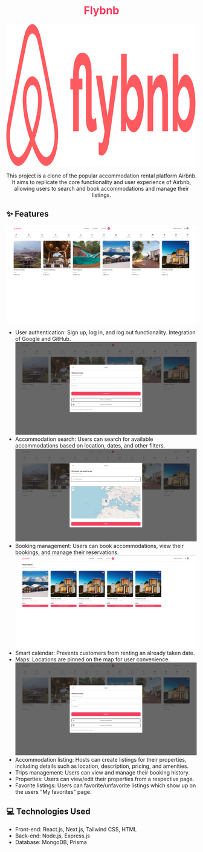 <h1 align="center"><span style="color:#FF385C">Flybnb</span></h1>

<p align="center">
  <img src="/public/images/flybnb_logo.png" alt="Project Logo" width="1200" height="375">
</p>

<p align="center">
  This project is a clone of the popular accommodation rental platform Airbnb. It aims to replicate the core functionality and user experience of Airbnb, allowing users to search and book accommodations and manage their listings.
</p>

## ✨ Features
![screenshot](/public/screenshots/home.png "Listings")
- User authentication: Sign up, log in, and log out functionality. Integration of Google and GitHub.
![screenshot](/public/screenshots/login.png "Authentication")
- Accommodation search: Users can search for available accommodations based on location, dates, and other filters.
![screenshot](/public/screenshots/filter.png "Fiiltering")
- Booking management: Users can book accommodations, view their bookings, and manage their reservations.
![screenshot](/public/screenshots/reservations.png "Reservations")
- Smart calendar: Prevents customers from renting an already taken date.
- Maps: Locations are pinned on the map for user convenience.
![screenshot](/public/screenshots/login.png "Booking")
- Accommodation listing: Hosts can create listings for their properties, including details such as location, description, pricing, and amenities.
- Trips management: Users can view and manage their booking history.
- Properties: Users can view/edit their properties from a respective page.
- Favorite listings: Users can favorite/unfavorite listings which show up on the users "My favorites" page.

## 💻 Technologies Used

- Front-end: React.js, Next.js, Tailwind CSS, HTML 
- Back-end: Node.js, Express.js
- Database: MongoDB, Prisma
